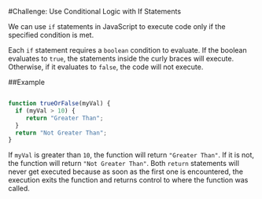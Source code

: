 #Challenge: Use Conditional Logic with If Statements

We can use `if` statements in JavaScript to execute code only if the specified condition is met.

Each `if` statement requires a `boolean` condition to evaluate. If the boolean evaluates to `true`, the statements inside the curly braces will execute. Otherwise, if it evaluates to `false`, the code will not execute.

##Example

```js

function trueOrFalse(myVal) {
  if (myVal > 10) {
     return "Greater Than";
  }
  return "Not Greater Than";
}
```

If `myVal` is greater than `10`, the function will return `"Greater Than"`. If it is not, the function will return `"Not Greater Than"`. Both `return` statements will never get executed because as soon as the first one is encountered, the execution exits the function and returns control to where the function was called.
